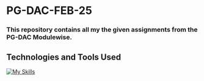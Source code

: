 # PG-DAC-FEB-25

### This repository contains all my the given assignments from the **PG-DAC** Modulewise.

## Technologies and Tools Used

[![My Skills](https://skillicons.dev/icons?i=linux,java,mysql,mongodb,vscode,html,css,js)](https://skillicons.dev)

